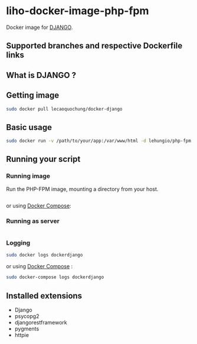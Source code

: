# liho-docker-image-php-fpm
Docker image for [DJANGO](https://www.djangoproject.com/).

## Supported branches and respective Dockerfile links


## What is DJANGO ?


## Getting image
```sh
sudo docker pull lecaoquochung/docker-django
```

## Basic usage

```sh
sudo docker run -v /path/to/your/app:/var/www/html -d lehungio/php-fpm
```

## Running your script

### Running image
Run the PHP-FPM image, mounting a directory from your host.

```sh

```

or using [Docker Compose](https://docs.docker.com/compose/):

### Running as server

```sh

```

### Logging
```sh
sudo docker logs dockerdjango
```
or using [Docker Compose](https://docs.docker.com/compose/) :
```sh
sudo docker-compose logs dockerdjango
```

## Installed extensions
 - Django
 - psycopg2
 - djangorestframework
 - pygments
 - httpie
